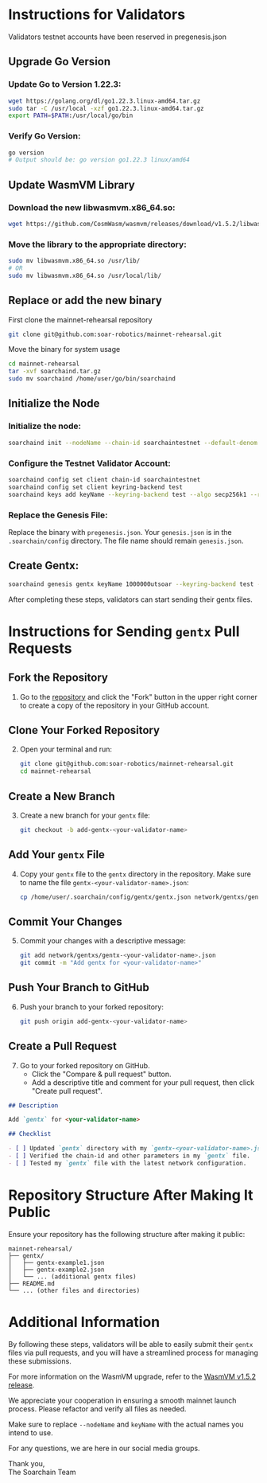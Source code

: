
# Instructions for Validators

Validators testnet accounts have been reserved in pregenesis.json 

## Upgrade Go Version

### Update Go to Version 1.22.3:

```sh
wget https://golang.org/dl/go1.22.3.linux-amd64.tar.gz
sudo tar -C /usr/local -xzf go1.22.3.linux-amd64.tar.gz
export PATH=$PATH:/usr/local/go/bin
```

### Verify Go Version:

```sh
go version
# Output should be: go version go1.22.3 linux/amd64
```

## Update WasmVM Library

### Download the new libwasmvm.x86_64.so:

```sh
wget https://github.com/CosmWasm/wasmvm/releases/download/v1.5.2/libwasmvm.x86_64.so
```

### Move the library to the appropriate directory:

```sh
sudo mv libwasmvm.x86_64.so /usr/lib/
# OR
sudo mv libwasmvm.x86_64.so /usr/local/lib/
```
## Replace or add the new binary 

First clone the mainnet-rehearsal repository 
```sh
git clone git@github.com:soar-robotics/mainnet-rehearsal.git 
```
Move the binary for system usage 
```sh
cd mainnet-rehearsal
tar -xvf soarchaind.tar.gz
sudo mv soarchaind /home/user/go/bin/soarchaind
```

## Initialize the Node

### Initialize the node:

```sh
soarchaind init --nodeName --chain-id soarchaintestnet --default-denom utsoar
```

### Configure the Testnet Validator Account:

```sh
soarchaind config set client chain-id soarchaintestnet
soarchaind config set client keyring-backend test
soarchaind keys add keyName --keyring-backend test --algo secp256k1 --recover
```

### Replace the Genesis File:

Replace the binary with `pregenesis.json`. Your `genesis.json` is in the `.soarchain/config` directory. The file name should remain `genesis.json`.

## Create Gentx:

```sh
soarchaind genesis gentx keyName 1000000utsoar --keyring-backend test --chain-id soarchaintestnet
```

After completing these steps, validators can start sending their gentx files.


# Instructions for Sending `gentx` Pull Requests

## Fork the Repository

1. Go to the [repository](https://github.com/soar-robotics/mainnet-rehearsal) and click the "Fork" button in the upper right corner to create a copy of the repository in your GitHub account.

## Clone Your Forked Repository

2. Open your terminal and run:
   ```sh
   git clone git@github.com:soar-robotics/mainnet-rehearsal.git
   cd mainnet-rehearsal
   ```

## Create a New Branch

3. Create a new branch for your `gentx` file:
   ```sh
   git checkout -b add-gentx-<your-validator-name>
   ```

## Add Your `gentx` File

4. Copy your `gentx` file to the `gentx` directory in the repository. Make sure to name the file `gentx-<your-validator-name>.json`:
   ```sh
   cp /home/user/.soarchain/config/gentx/gentx.json network/gentxs/gentx-<your-validator-name>.json
   ```

## Commit Your Changes

5. Commit your changes with a descriptive message:
   ```sh
   git add network/gentxs/gentx-<your-validator-name>.json
   git commit -m "Add gentx for <your-validator-name>"
   ```

## Push Your Branch to GitHub

6. Push your branch to your forked repository:
   ```sh
   git push origin add-gentx-<your-validator-name>
   ```

## Create a Pull Request

7. Go to your forked repository on GitHub.
   - Click the "Compare & pull request" button.
   - Add a descriptive title and comment for your pull request, then click "Create pull request".


```markdown
## Description

Add `gentx` for <your-validator-name>

## Checklist

- [ ] Updated `gentx` directory with my `gentx-<your-validator-name>.json` file.
- [ ] Verified the chain-id and other parameters in my `gentx` file.
- [ ] Tested my `gentx` file with the latest network configuration.
```

# Repository Structure After Making It Public

Ensure your repository has the following structure after making it public:

```
mainnet-rehearsal/
├── gentx/
│   ├── gentx-example1.json
│   ├── gentx-example2.json
│   └── ... (additional gentx files)
├── README.md
└── ... (other files and directories)
```

# Additional Information

By following these steps, validators will be able to easily submit their `gentx` files via pull requests, and you will have a streamlined process for managing these submissions.


For more information on the WasmVM upgrade, refer to the [WasmVM v1.5.2 release](https://github.com/CosmWasm/wasmvm/releases/tag/v1.5.2).

We appreciate your cooperation in ensuring a smooth mainnet launch process. Please refactor and verify all files as needed.

Make sure to replace `--nodeName` and `keyName` with the actual names you intend to use.

For any questions, we are here in our social media groups.

Thank you,  
The Soarchain Team
